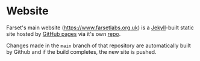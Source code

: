 # Website

Farset's main website (https://www.farsetlabs.org.uk) is a [Jekyll](https://jekyllrb.com/)-built static site hosted by [GitHub pages](https://pages.github.com/) via it's own [repo](https://github.com/FarsetLabs/farsetlabs.github.io/).

Changes made in the `main` branch of that repository are automatically built by Github and if the build completes, the new site is pushed. 